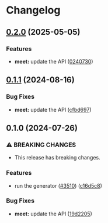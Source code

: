 # Changelog

## [0.2.0](https://github.com/googleapis/google-api-nodejs-client/compare/meet-v0.1.1...meet-v0.2.0) (2025-05-05)


### Features

* **meet:** update the API ([0240730](https://github.com/googleapis/google-api-nodejs-client/commit/0240730e88a2256c704b5ea83e14591514da84e4))

## [0.1.1](https://github.com/googleapis/google-api-nodejs-client/compare/meet-v0.1.0...meet-v0.1.1) (2024-08-16)


### Bug Fixes

* **meet:** update the API ([cfbd697](https://github.com/googleapis/google-api-nodejs-client/commit/cfbd697d7103021d164be3c00cbb5c6ba3373ffc))

## 0.1.0 (2024-07-26)


### ⚠ BREAKING CHANGES

* This release has breaking changes.

### Features

* run the generator ([#3510](https://github.com/googleapis/google-api-nodejs-client/issues/3510)) ([c16d5c8](https://github.com/googleapis/google-api-nodejs-client/commit/c16d5c87fb36b2aa38626fa4f8ff12d25a2385ad))


### Bug Fixes

* **meet:** update the API ([19d2205](https://github.com/googleapis/google-api-nodejs-client/commit/19d2205dcffbabb17ae43c624dfb010f8832f54b))
